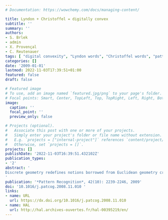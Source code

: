 ```yaml
---
# Documentation: https://wowchemy.com/docs/managing-content/

title: Lyndon + Christoffel = digitally convex
subtitle: ''
summary: ''
authors:
- S. Brlek
- admin
- X. Provençal
- C. Reutenauer
tags: [ "digital convexity", "Lyndon words", "Christoffel words", "patterns", "convex hull", "2D", "word combinatorics" ]
categories: []
date: '2009-01-01'
lastmod: 2022-11-03T17:39:51+01:00
featured: false
draft: false

# Featured image
# To use, add an image named `featured.jpg/png` to your page's folder.
# Focal points: Smart, Center, TopLeft, Top, TopRight, Left, Right, BottomLeft, Bottom, BottomRight.
image:
  caption: ''
  focal_point: ''
  preview_only: false

# Projects (optional).
#   Associate this post with one or more of your projects.
#   Simply enter your project's folder or file name without extension.
#   E.g. `projects = ["internal-project"]` references `content/project/deep-learning/index.md`.
#   Otherwise, set `projects = []`.
projects: []
publishDate: '2022-11-03T16:39:51.432102Z'
publication_types:
- '2'
abstract: '
Discrete geometry redefines notions borrowed from Euclidean geometry creating a need for new algorithmical tools. The notion of convexity does not translate trivially, and detecting if a discrete region of the plane is convex requires a deeper analysis. To the many different approaches of digital convexity, we propose the combinatorics on words point of view, unnoticed until recently in the pattern recognition community. In this paper, we provide first a fast optimal algorithm checking digital convexity of polyominoes coded by their contour word. The result is based on linear time algorithms for both computing the Lyndon factorization of the contour word and the recognition of Christoffel factors that are approximations of digital lines. By avoiding arithmetical computations the algorithm is much simpler to implement and much faster in practice. We also consider the convex hull computation and relate previous work in combinatorics on words with the classical Melkman algorithm.
'
publication: '*Pattern Recognition*, 42(10): 2239-2246, 2009'
doi: '10.1016/j.patcog.2008.11.010 '
links:
- name: URL
  url: https://dx.doi.org/10.1016/j.patcog.2008.11.010
- name: HAL
  url: http://hal.archives-ouvertes.fr/hal-00395219/en/
---
```

